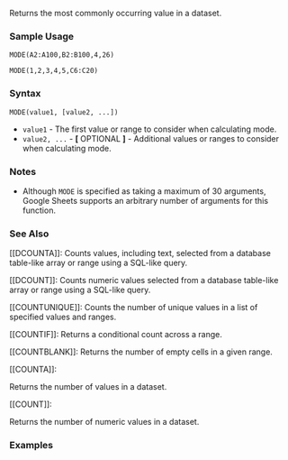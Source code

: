Returns the most commonly occurring value in a dataset.

### Sample Usage

`MODE(A2:A100,B2:B100,4,26)`

`MODE(1,2,3,4,5,C6:C20)`

### Syntax

`MODE(value1, [value2, ...])`

* `value1` - The first value or range to consider when calculating mode.
* `value2, ...` - **[** OPTIONAL **]** - Additional values or ranges to consider when calculating mode.

### Notes

* Although `MODE` is specified as taking a maximum of 30 arguments, Google Sheets supports an arbitrary number of arguments for this function.

### See Also

[[DCOUNTA]]: Counts values, including text, selected from a database table-like array or range using a SQL-like query.

[[DCOUNT]]: Counts numeric values selected from a database table-like array or range using a SQL-like query.

[[COUNTUNIQUE]]: Counts the number of unique values in a list of specified values and ranges.

[[COUNTIF]]: Returns a conditional count across a range.

[[COUNTBLANK]]: Returns the number of empty cells in a given range.

[[COUNTA]]:

Returns the number of values in a dataset.

[[COUNT]]:

Returns the number of numeric values in a dataset.

### Examples
